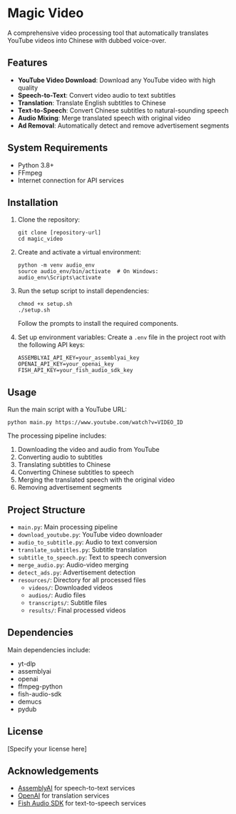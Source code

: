 # Magic Video

A comprehensive video processing tool that automatically translates YouTube videos into Chinese with dubbed voice-over.

## Features

- **YouTube Video Download**: Download any YouTube video with high quality
- **Speech-to-Text**: Convert video audio to text subtitles
- **Translation**: Translate English subtitles to Chinese
- **Text-to-Speech**: Convert Chinese subtitles to natural-sounding speech
- **Audio Mixing**: Merge translated speech with original video
- **Ad Removal**: Automatically detect and remove advertisement segments

## System Requirements

- Python 3.8+
- FFmpeg
- Internet connection for API services

## Installation

1. Clone the repository:
   ```
   git clone [repository-url]
   cd magic_video
   ```

2. Create and activate a virtual environment:
   ```
   python -m venv audio_env
   source audio_env/bin/activate  # On Windows: audio_env\Scripts\activate
   ```

3. Run the setup script to install dependencies:
   ```
   chmod +x setup.sh
   ./setup.sh
   ```
   Follow the prompts to install the required components.

4. Set up environment variables:
   Create a `.env` file in the project root with the following API keys:
   ```
   ASSEMBLYAI_API_KEY=your_assemblyai_key
   OPENAI_API_KEY=your_openai_key
   FISH_API_KEY=your_fish_audio_sdk_key
   ```

## Usage

Run the main script with a YouTube URL:

```
python main.py https://www.youtube.com/watch?v=VIDEO_ID
```

The processing pipeline includes:
1. Downloading the video and audio from YouTube
2. Converting audio to subtitles
3. Translating subtitles to Chinese
4. Converting Chinese subtitles to speech
5. Merging the translated speech with the original video
6. Removing advertisement segments

## Project Structure

- `main.py`: Main processing pipeline
- `download_youtube.py`: YouTube video downloader
- `audio_to_subtitle.py`: Audio to text conversion
- `translate_subtitles.py`: Subtitle translation
- `subtitle_to_speech.py`: Text to speech conversion
- `merge_audio.py`: Audio-video merging
- `detect_ads.py`: Advertisement detection
- `resources/`: Directory for all processed files
  - `videos/`: Downloaded videos
  - `audios/`: Audio files
  - `transcripts/`: Subtitle files
  - `results/`: Final processed videos

## Dependencies

Main dependencies include:
- yt-dlp
- assemblyai
- openai
- ffmpeg-python
- fish-audio-sdk
- demucs
- pydub

## License

[Specify your license here]

## Acknowledgements

- [AssemblyAI](https://www.assemblyai.com/) for speech-to-text services
- [OpenAI](https://openai.com/) for translation services
- [Fish Audio SDK](https://github.com/fishaudio/fish-audio) for text-to-speech services 